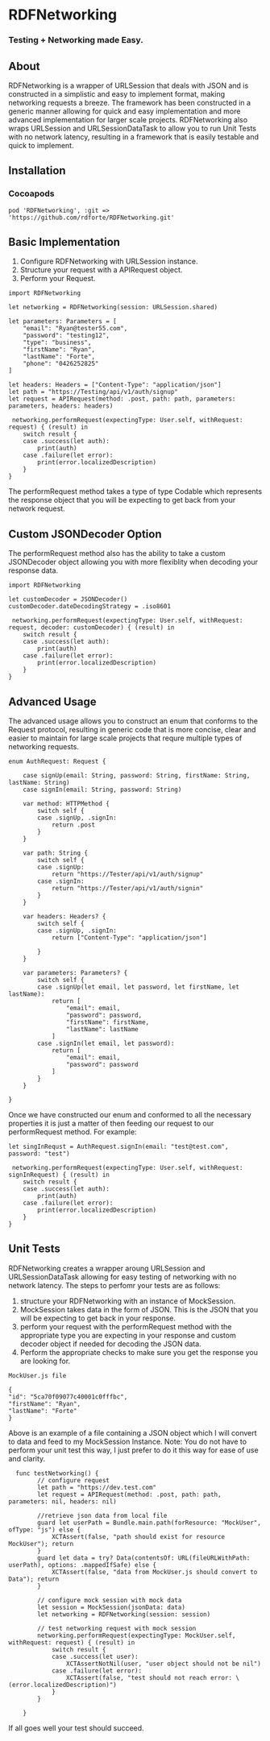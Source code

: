 # RDFNetworking
### Testing + Networking made Easy.

## About
RDFNetworking is a wrapper of URLSession that deals with JSON and is constructed in a simplistic and easy to implement format, making networking requests a breeze. The framework has been constructed in a generic manner allowing for quick and easy implementation and more advanced implementation for larger scale projects.
RDFNetworking also wraps URLSession and URLSessionDataTask to allow you to run Unit Tests with no network latency, resulting in a framework that is easily testable and quick to implement.

## Installation
### Cocoapods
```
pod 'RDFNetworking', :git => 'https://github.com/rdforte/RDFNetworking.git'
```

## Basic Implementation
1. Configure RDFNetworking with URLSession instance.
2. Structure your request with a APIRequest object.
3. Perform your Request.

```
import RDFNetworking

let networking = RDFNetworking(session: URLSession.shared)

let parameters: Parameters = [
    "email": "Ryan@tester55.com",
    "password": "testing12",
    "type": "business",
    "firstName": "Ryan",
    "lastName": "Forte",
    "phone": "0426252825"
]

let headers: Headers = ["Content-Type": "application/json"]
let path = "https://Testing/api/v1/auth/signup"
let request = APIRequest(method: .post, path: path, parameters: parameters, headers: headers)

 networking.performRequest(expectingType: User.self, withRequest: request) { (result) in
    switch result {
    case .success(let auth):
        print(auth)
    case .failure(let error):
        print(error.localizedDescription)
    }
}
```
The performRequest method takes a type of type Codable which represents the response object that you will be expecting to get back from your network request. 

## Custom JSONDecoder Option
The performRequest method also has the ability to take a custom JSONDecoder object allowing you with more flexiblity when decoding your response data.

```
import RDFNetworking

let customDecoder = JSONDecoder()
customDecoder.dateDecodingStrategy = .iso8601

 networking.performRequest(expectingType: User.self, withRequest: request, decoder: customDecoder) { (result) in
    switch result {
    case .success(let auth):
        print(auth)
    case .failure(let error):
        print(error.localizedDescription)
    }
}
```

## Advanced Usage
The advanced usage allows you to construct an enum that conforms to the Request protocol, resulting in generic code that is more concise, clear and easier to maintain for large scale projects that requre multiple types of networking requests.

```
enum AuthRequest: Request {

    case signUp(email: String, password: String, firstName: String, lastName: String)
    case signIn(email: String, password: String)

    var method: HTTPMethod {
        switch self {
        case .signUp, .signIn:
            return .post
        }
    }

    var path: String {
        switch self {
        case .signUp:
            return "https://Tester/api/v1/auth/signup"
        case .signIn:
            return "https://Tester/api/v1/auth/signin"
        }
    }

    var headers: Headers? {
        switch self {
        case .signUp, .signIn:
            return ["Content-Type": "application/json"]

        }
    }

    var parameters: Parameters? {
        switch self {
        case .signUp(let email, let password, let firstName, let lastName):
            return [
                "email": email,
                "password": password,
                "firstName": firstName,
                "lastName": lastName
            ]
        case .signIn(let email, let password):
            return [
                "email": email,
                "password": password
            ]
        }
    }

}
```
Once we have constructed our enum and conformed to all the necessary properties it is just a matter of then feeding our request to our performRequest method. For example:

```
let singInRequst = AuthRequest.signIn(email: "test@test.com", password: "test")

 networking.performRequest(expectingType: User.self, withRequest: signInRequest) { (result) in
    switch result {
    case .success(let auth):
        print(auth)
    case .failure(let error):
        print(error.localizedDescription)
    }
}
```

## Unit Tests
RDFNetworking creates a wrapper aroung URLSession and URLSessionDataTask allowing for easy testing of networking with no network latency. The steps to perfomr your tests are as follows:
1. structure your RDFNetworking with an instance of MockSession.
2. MockSession takes data in the form of JSON. This is the JSON that you will be expecting to get back in your response.
3. perform your request with the performRequest method with the appropriate type you are expecting in your response and custom 
    decoder object if needed for decoding the JSON data.
4. Perform the appropriate checks to make sure you get the response you are looking for.

```
MockUser.js file

{
"id": "5ca70f09077c40001c0fffbc",
"firstName": "Ryan",
"lastName": "Forte"
}

```
Above is an example of a file containing a JSON object which I will convert to data and feed to my MockSession Instance.
Note: You do not have to perform your unit test this way, I just prefer to do it this way for ease of use and clarity.

```
  func testNetworking() {
        // configure request
        let path = "https://dev.test.com"
        let request = APIRequest(method: .post, path: path, parameters: nil, headers: nil)
        
        //retrieve json data from local file
        guard let userPath = Bundle.main.path(forResource: "MockUser", ofType: "js") else {
            XCTAssert(false, "path should exist for resource MockUser"); return
        }
        guard let data = try? Data(contentsOf: URL(fileURLWithPath: userPath), options: .mappedIfSafe) else {
            XCTAssert(false, "data from MockUser.js should convert to Data"); return
        }
        
        // configure mock session with mock data
        let session = MockSession(jsonData: data)
        let networking = RDFNetworking(session: session)
        
        // test networking request with mock session
        networking.performRequest(expectingType: MockUser.self, withRequest: request) { (result) in
            switch result {
            case .success(let user):
                XCTAssertNotNil(user, "user object should not be nil")
            case .failure(let error):
                XCTAssert(false, "test should not reach error: \(error.localizedDescription)")
            }
        }

    }
```
If all goes well your test should succeed.
